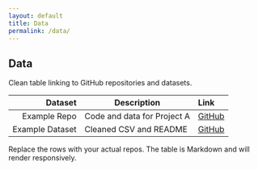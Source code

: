 ```yaml
---
layout: default
title: Data
permalink: /data/
---
```


## Data

Clean table linking to GitHub repositories and datasets.

| Dataset | Description | Link |
|--------:|-------------|:-----|
| Example Repo | Code and data for Project A | [GitHub](https://github.com/yourusername/project-a) |
| Example Dataset | Cleaned CSV and README | [GitHub](https://github.com/yourusername/dataset) |

Replace the rows with your actual repos. The table is Markdown and will render responsively.
